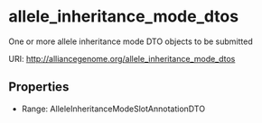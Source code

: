 # allele_inheritance_mode_dtos

One or more allele inheritance mode DTO objects to be submitted

URI: http://alliancegenome.org/allele_inheritance_mode_dtos



<!-- no inheritance hierarchy -->


## Properties

 * Range: AlleleInheritanceModeSlotAnnotationDTO


